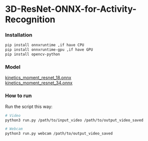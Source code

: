 # 3D-ResNet-ONNX-for-Activity-Recognition

### Installation
```sh
pip install onnxruntime ,if have CPU 
pip install onnxruntime-gpu ,if have GPU 
pip install opencv-python
```
### Model

[kinetics_moment_resnet_18.onnx](https://drive.google.com/file/d/1i3Ghm34H0Tn1Iy9Bapz_uxs8ZNesW2Ny/view?usp=sharing) \
[kinetics_moment_resnet_34.onnx](https://drive.google.com/file/d/1L1cCq37pfM91gSwetehbfSZPC6ou7MIU/view?usp=sharing)

### How to run
Run the script this way:

```sh
# Video
python3 run.py /path/to/input_video /path/to/output_video_saved

# Webcam
python3 run.py webcam /path/to/output_video_saved
```

